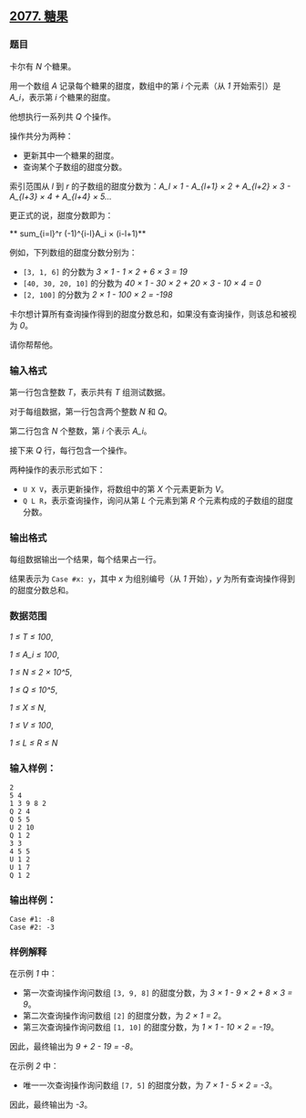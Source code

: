 ## [2077. 糖果](https://www.acwing.com/problem/content/2079/)

### 题目

卡尔有 *N* 个糖果。

用一个数组 *A* 记录每个糖果的甜度，数组中的第 *i* 个元素（从 *1* 开始索引）是 *A_i*，表示第 *i* 个糖果的甜度。

他想执行一系列共 *Q* 个操作。

操作共分为两种：

- 更新其中一个糖果的甜度。
- 查询某个子数组的甜度分数。

索引范围从 *l* 到 *r* 的子数组的甜度分数为：*A_l × 1 - A_{l+1} × 2 + A_{l+2} × 3 - A_{l+3} × 4 + A_{l+4} × 5…*

更正式的说，甜度分数即为：

** sum_{i=l}^r (-1)^{i-l}A_i × (i-l+1)**

例如，下列数组的甜度分数分别为：

- `[3, 1, 6]` 的分数为 *3 × 1 - 1 × 2 + 6 × 3 = 19*
- `[40, 30, 20, 10]` 的分数为 *40 × 1 - 30 × 2 + 20 × 3 - 10 × 4 = 0*
- `[2, 100]` 的分数为 *2 × 1 - 100 × 2 = -198*

卡尔想计算所有查询操作得到的甜度分数总和，如果没有查询操作，则该总和被视为 *0*。

请你帮帮他。

### 输入格式

第一行包含整数 *T*，表示共有 *T* 组测试数据。

对于每组数据，第一行包含两个整数 *N* 和 *Q*。

第二行包含 *N* 个整数，第 *i* 个表示 *A_i*。

接下来 *Q* 行，每行包含一个操作。

两种操作的表示形式如下：

- `U X V`，表示更新操作，将数组中的第 *X* 个元素更新为 *V*。
- `Q L R`，表示查询操作，询问从第 *L* 个元素到第 *R* 个元素构成的子数组的甜度分数。

### 输出格式

每组数据输出一个结果，每个结果占一行。

结果表示为 `Case #x: y`，其中 *x* 为组别编号（从 *1* 开始），*y* 为所有查询操作得到的甜度分数总和。

### 数据范围

*1 ≤ T ≤ 100*,

*1 ≤ A_i ≤ 100*,

*1 ≤ N ≤ 2 × 10^5*,

*1 ≤ Q ≤ 10^5*,

*1 ≤ X ≤ N*,

*1 ≤ V ≤ 100*,

*1 ≤ L ≤ R ≤ N*

### 输入样例：

```
2
5 4
1 3 9 8 2
Q 2 4
Q 5 5
U 2 10
Q 1 2
3 3
4 5 5
U 1 2
U 1 7
Q 1 2
```

### 输出样例：

```
Case #1: -8
Case #2: -3
```

### 样例解释

在示例 *1* 中：

- 第一次查询操作询问数组 `[3, 9, 8]` 的甜度分数，为 *3 × 1 - 9 × 2 + 8 × 3 = 9*。
- 第二次查询操作询问数组 `[2]` 的甜度分数，为 *2 × 1 = 2*。
- 第三次查询操作询问数组 `[1, 10]` 的甜度分数，为 *1 × 1 - 10 × 2 = -19*。

因此，最终输出为 *9 + 2 - 19 = -8*。

在示例 *2* 中：

- 唯一一次查询操作询问数组 `[7, 5]` 的甜度分数，为 *7 × 1 - 5 × 2 = -3*。

因此，最终输出为 *-3*。
